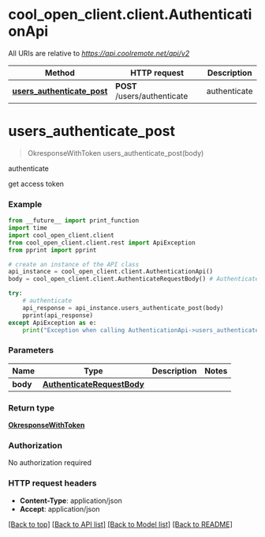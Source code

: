 # cool_open_client.client.AuthenticationApi

All URIs are relative to *https://api.coolremote.net/api/v2*

Method | HTTP request | Description
------------- | ------------- | -------------
[**users_authenticate_post**](AuthenticationApi.md#users_authenticate_post) | **POST** /users/authenticate | authenticate

# **users_authenticate_post**
> OkresponseWithToken users_authenticate_post(body)

authenticate

get access token

### Example
```python
from __future__ import print_function
import time
import cool_open_client.client
from cool_open_client.client.rest import ApiException
from pprint import pprint

# create an instance of the API class
api_instance = cool_open_client.client.AuthenticationApi()
body = cool_open_client.client.AuthenticateRequestBody() # AuthenticateRequestBody | 

try:
    # authenticate
    api_response = api_instance.users_authenticate_post(body)
    pprint(api_response)
except ApiException as e:
    print("Exception when calling AuthenticationApi->users_authenticate_post: %s\n" % e)
```

### Parameters

Name | Type | Description  | Notes
------------- | ------------- | ------------- | -------------
 **body** | [**AuthenticateRequestBody**](AuthenticateRequestBody.md)|  | 

### Return type

[**OkresponseWithToken**](OkresponseWithToken.md)

### Authorization

No authorization required

### HTTP request headers

 - **Content-Type**: application/json
 - **Accept**: application/json

[[Back to top]](#) [[Back to API list]](../README.md#documentation-for-api-endpoints) [[Back to Model list]](../README.md#documentation-for-models) [[Back to README]](../README.md)

